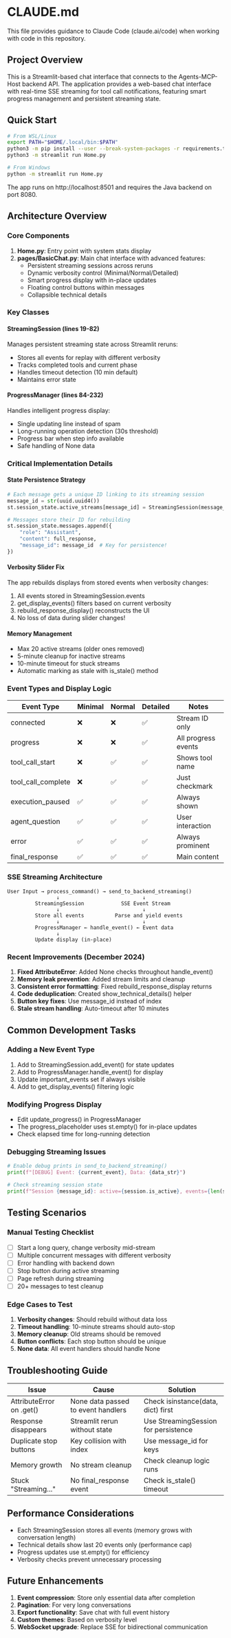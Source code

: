 # CLAUDE.md

This file provides guidance to Claude Code (claude.ai/code) when working with code in this repository.

## Project Overview

This is a Streamlit-based chat interface that connects to the Agents-MCP-Host backend API. The application provides a web-based chat interface with real-time SSE streaming for tool call notifications, featuring smart progress management and persistent streaming state.

## Quick Start

```bash
# From WSL/Linux
export PATH="$HOME/.local/bin:$PATH"
python3 -m pip install --user --break-system-packages -r requirements.txt
python3 -m streamlit run Home.py

# From Windows
python -m streamlit run Home.py
```

The app runs on http://localhost:8501 and requires the Java backend on port 8080.

## Architecture Overview

### Core Components

1. **Home.py**: Entry point with system stats display
2. **pages/BasicChat.py**: Main chat interface with advanced features:
   - Persistent streaming sessions across reruns
   - Dynamic verbosity control (Minimal/Normal/Detailed)
   - Smart progress display with in-place updates
   - Floating control buttons within messages
   - Collapsible technical details

### Key Classes

#### StreamingSession (lines 19-82)
Manages persistent streaming state across Streamlit reruns:
- Stores all events for replay with different verbosity
- Tracks completed tools and current phase
- Handles timeout detection (10 min default)
- Maintains error state

#### ProgressManager (lines 84-232)
Handles intelligent progress display:
- Single updating line instead of spam
- Long-running operation detection (30s threshold)
- Progress bar when step info available
- Safe handling of None data

### Critical Implementation Details

#### State Persistence Strategy
```python
# Each message gets a unique ID linking to its streaming session
message_id = str(uuid.uuid4())
st.session_state.active_streams[message_id] = StreamingSession(message_id)

# Messages store their ID for rebuilding
st.session_state.messages.append({
    "role": "Assistant",
    "content": full_response,
    "message_id": message_id  # Key for persistence!
})
```

#### Verbosity Slider Fix
The app rebuilds displays from stored events when verbosity changes:
1. All events stored in StreamingSession.events
2. get_display_events() filters based on current verbosity
3. rebuild_response_display() reconstructs the UI
4. No loss of data during slider changes!

#### Memory Management
- Max 20 active streams (older ones removed)
- 5-minute cleanup for inactive streams
- 10-minute timeout for stuck streams
- Automatic marking as stale with is_stale() method

### Event Types and Display Logic

| Event Type | Minimal | Normal | Detailed | Notes |
|------------|---------|---------|----------|-------|
| connected | ❌ | ❌ | ✅ | Stream ID only |
| progress | ❌ | ❌ | ✅ | All progress events |
| tool_call_start | ❌ | ✅ | ✅ | Shows tool name |
| tool_call_complete | ❌ | ✅ | ✅ | Just checkmark |
| execution_paused | ✅ | ✅ | ✅ | Always shown |
| agent_question | ✅ | ✅ | ✅ | User interaction |
| error | ✅ | ✅ | ✅ | Always prominent |
| final_response | ✅ | ✅ | ✅ | Main content |

### SSE Streaming Architecture

```
User Input → process_command() → send_to_backend_streaming()
                ↓                           ↓
         StreamingSession            SSE Event Stream
                ↓                           ↓
         Store all events          Parse and yield events
                ↓                           ↓
         ProgressManager ← handle_event() ← Event data
                ↓
         Update display (in-place)
```

### Recent Improvements (December 2024)

1. **Fixed AttributeError**: Added None checks throughout handle_event()
2. **Memory leak prevention**: Added stream limits and cleanup
3. **Consistent error formatting**: Fixed rebuild_response_display returns
4. **Code deduplication**: Created show_technical_details() helper
5. **Button key fixes**: Use message_id instead of index
6. **Stale stream handling**: Auto-timeout after 10 minutes

## Common Development Tasks

### Adding a New Event Type
1. Add to StreamingSession.add_event() for state updates
2. Add to ProgressManager.handle_event() for display
3. Update important_events set if always visible
4. Add to get_display_events() filtering logic

### Modifying Progress Display
- Edit update_progress() in ProgressManager
- The progress_placeholder uses st.empty() for in-place updates
- Check elapsed time for long-running detection

### Debugging Streaming Issues
```python
# Enable debug prints in send_to_backend_streaming()
print(f"[DEBUG] Event: {current_event}, Data: {data_str}")

# Check streaming session state
print(f"Session {message_id}: active={session.is_active}, events={len(session.events)}")
```

## Testing Scenarios

### Manual Testing Checklist
- [ ] Start a long query, change verbosity mid-stream
- [ ] Multiple concurrent messages with different verbosity
- [ ] Error handling with backend down
- [ ] Stop button during active streaming
- [ ] Page refresh during streaming
- [ ] 20+ messages to test cleanup

### Edge Cases to Test
1. **Verbosity changes**: Should rebuild without data loss
2. **Timeout handling**: 10-minute streams should auto-stop
3. **Memory cleanup**: Old streams should be removed
4. **Button conflicts**: Each stop button should be unique
5. **None data**: All event handlers should handle None

## Troubleshooting Guide

| Issue | Cause | Solution |
|-------|-------|----------|
| AttributeError on .get() | None data passed to event handlers | Check isinstance(data, dict) first |
| Response disappears | Streamlit rerun without state | Use StreamingSession for persistence |
| Duplicate stop buttons | Key collision with index | Use message_id for keys |
| Memory growth | No stream cleanup | Check cleanup logic runs |
| Stuck "Streaming..." | No final_response event | Check is_stale() timeout |

## Performance Considerations

- Each StreamingSession stores all events (memory grows with conversation length)
- Technical details show last 20 events only (performance cap)
- Progress updates use st.empty() for efficiency
- Verbosity checks prevent unnecessary processing

## Future Enhancements

1. **Event compression**: Store only essential data after completion
2. **Pagination**: For very long conversations
3. **Export functionality**: Save chat with full event history
4. **Custom themes**: Based on verbosity level
5. **WebSocket upgrade**: Replace SSE for bidirectional communication